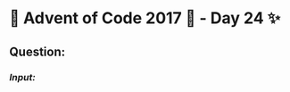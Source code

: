 # :christmas_tree: Advent of Code 2017 :christmas_tree: - Day 24 :sparkles:
## Question: 
>
>
>

### *Input:*

>
>
>